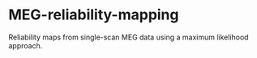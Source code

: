 # MEG-reliability-mapping
Reliability maps from single-scan MEG data using a maximum likelihood approach. 
